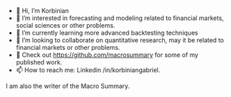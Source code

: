 - 👋 Hi, I’m Korbinian
- 👀 I’m interested in forecasting and modeling related to financial markets, social sciences or other problems.
- 🌱 I’m currently learning more advanced backtesting techniques
- 💞️ I’m looking to collaborate on quantitative research, may it be related to financial markets or other problems.
- 💪 Check out https://github.com/macrosummary for some of my published work.
- 📫 How to reach me: Linkedin /in/korbiniangabriel.

I am also the writer of the Macro Summary.
